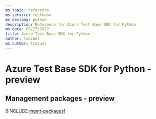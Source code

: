 ```yaml
---
ms.topic: reference
ms.service: testbase
ms.devlang: python
description: Reference for Azure Test Base SDK for Python
ms.data: 09/27/2022
title: Azure Test Base SDK for Python
author: lmazuel
ms.author: lmazuel
---
```

# Azure Test Base SDK for Python - preview

## Management packages - preview
[!INCLUDE [mgmt-packages](test-base-mgmt-index.md)]